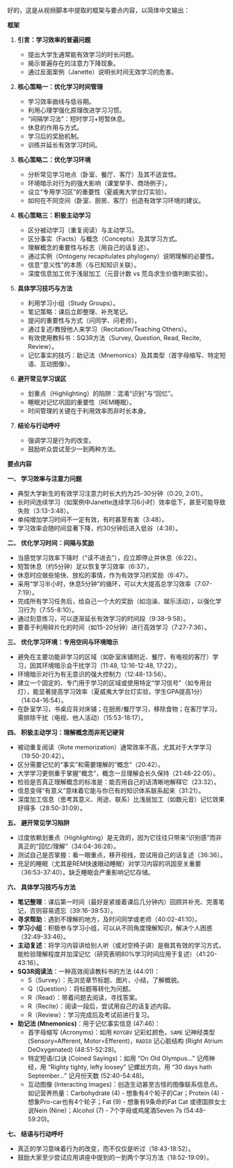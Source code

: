 好的，这是从视频脚本中提取的框架与要点内容，以简体中文输出：

**框架**

1.  **引言：学习效率的普遍问题**
    *   提出大学生通常能有效学习的时长问题。
    *   揭示普遍存在的注意力下降现象。
    *   通过反面案例（Janette）说明长时间无效学习的危害。

2.  **核心策略一：优化学习时间管理**
    *   学习效率曲线与低谷期。
    *   利用心理学强化原理改进学习习惯。
    *   “间隔学习法”：短时学习+短暂休息。
    *   休息的作用与方式。
    *   学习后的奖励机制。
    *   训练并延长有效学习时间。

3.  **核心策略二：优化学习环境**
    *   分析常见学习地点（卧室、餐厅、客厅）及其不适宜性。
    *   环境暗示对行为的强大影响（课堂举手、商场例子）。
    *   设立“专用学习区”的重要性（夏威夷大学台灯实验）。
    *   如何在不同空间（卧室、厨房、客厅）创造有效学习环境的建议。

4.  **核心策略三：积极主动学习**
    *   区分被动学习（重复阅读）与主动学习。
    *   区分事实（Facts）与概念（Concepts）及其学习方式。
    *   理解概念的重要性与标志（用自己的话复述）。
    *   通过实例（Ontogeny recapitulates phylogeny）说明理解的必要性。
    *   信息“意义性”的本质（与已知知识关联）。
    *   深度信息加工优于浅层加工（元音计数 vs 荒岛求生价值判断实验）。

5.  **具体学习技巧与方法**
    *   利用学习小组（Study Groups）。
    *   笔记策略：课后立即整理、补充笔记。
    *   提问的重要性与方式（问同学、问老师）。
    *   通过复述/教授他人来学习（Recitation/Teaching Others）。
    *   有效使用教科书：SQ3R方法（Survey, Question, Read, Recite, Review）。
    *   记忆事实的技巧：助记法（Mnemonics）及其类型（首字母缩写、特定短语、互动图像）。

6.  **避开常见学习误区**
    *   划重点（Highlighting）的陷阱：混淆“识别”与“回忆”。
    *   睡眠对记忆巩固的重要性（REM睡眠）。
    *   时间管理的关键在于利用效率而非时长本身。

7.  **结论与行动呼吁**
    *   强调学习是行为的改变。
    *   鼓励听众尝试至少一到两种方法。

**要点内容**

**一、 学习效率与注意力问题**

-   典型大学新生的有效学习注意力时长大约为25-30分钟（0:20, 2:01）。
-   长时间连续学习（如案例中Janette连续学习6小时）效率低下，甚至可能导致失败（3:13-3:48）。
-   单纯增加学习时间不一定有效，有时甚至有害（3:48）。
-   学习效率会随时间显著下降，约30分钟后进入低谷（4:38）。

**二、 优化学习时间：间隔与奖励**

-   当感觉学习效率下降时（“读不进去”），应立即停止并休息（6:22）。
-   短暂休息（约5分钟）足以恢复学习效率（6:37）。
-   休息时应做些愉快、放松的事情，作为有效学习的奖励（6:47）。
-   采用“学习半小时，休息5分钟”的循环，可以大大提高总学习效率（7:07-7:19）。
-   完成所有学习任务后，给自己一个大的奖励（如泡澡、娱乐活动），以强化学习行为（7:55-8:10）。
-   通过刻意练习，可以逐渐延长有效学习的时间段（9:38-9:58）。
-   要善于利用碎片化的时间（如15-20分钟）进行高效学习（7:27-7:36）。

**三、 优化学习环境：专用空间与环境暗示**

-   避免在主要功能非学习的区域（如卧室床铺附近、餐厅、有电视的客厅）学习，因其环境暗示会干扰学习（11:48, 12:16-12:48, 17:22）。
-   环境暗示对行为有无意识的强大控制力（12:48-13:56）。
-   建立一个固定的、专门用于学习的区域或使用特定“学习信号”（如专用台灯），能显著提高学习效率（夏威夷大学台灯实验，学生GPA提高1分）（14:04-16:54）。
-   在卧室学习，书桌应背对床铺；在厨房/餐厅学习，移除食物；在客厅学习，需排除干扰（电视、他人活动）（15:53-18:17）。

**四、 积极主动学习：理解概念而非死记硬背**

-   被动重复阅读（Rote memorization）通常效率不高，尤其对于大学学习（19:50-20:42）。
-   区分需要记忆的“事实”和需要理解的“概念”（20:42）。
-   大学学习更侧重于掌握“概念”，概念一旦理解会长久保持（21:48-22:05）。
-   检验是否真正理解概念的标准是：能否用自己的话清晰地解释它（23:32）。
-   信息变得“有意义”意味着它能与你已有的知识体系联系起来（31:21）。
-   深度加工信息（思考其意义、用途、联系）比浅层加工（如数元音）记忆效果好得多（28:50-31:09）。

**五、 避开常见学习陷阱**

-   过度依赖划重点（Highlighting）是无效的，因为它往往只带来“识别感”而非真正的“回忆/理解”（34:04-36:28）。
-   测试自己是否掌握：看一眼重点，移开视线，尝试用自己的话复述（36:36）。
-   充足的睡眠（尤其是REM快速眼动睡眠）对学习内容的巩固至关重要（36:53-37:40）。缺乏睡眠会严重影响记忆存储。

**六、 具体学习技巧与方法**

-   **笔记整理**：课后第一时间（最好是紧接着课后几分钟内）回顾并补充、完善笔记，否则容易遗忘（39:16-39:53）。
-   **寻求帮助**：遇到不理解的地方，及时问同学或老师（40:02-41:10）。
-   **学习小组**：积极参与学习小组，可以从不同角度理解知识，解决个人困惑（32:49-33:46）。
-   **主动复述**：将学习内容讲给别人听（或对空椅子讲）是极其有效的学习方式，能检验理解程度并加深记忆（研究表明80%学习时间应用于复述）（41:20-43:16）。
-   **SQ3R阅读法**：一种高效阅读教科书的方法 (44:01)：
    -   S（Survey）：先浏览章节标题、图片、小结，了解概貌。
    -   Q（Question）：将标题等转化为问题。
    -   R（Read）：带着问题去阅读，寻找答案。
    -   R（Recite）：阅读一段后，尝试用自己的话复述内容。
    -   R（Review）：学习完成后及考试前进行复习。
-   **助记法 (Mnemonics)**：用于记忆事实信息 (47:46)：
    -   首字母缩写 (Acronyms)：如用 `ROYGBV` 记彩虹颜色，`SAME` 记神经类型 (Sensory=Afferent, Motor=Efferent)，`RADIO` 记心脏结构 (Right Atrium DeOxygenated) (48:51-52:28)。
    -   特定短语/口诀 (Coined Sayings)：如用 “On Old Olympus...” 记颅神经，用 “Righty tighty, lefty loosey” 记螺丝方向，用 “30 days hath September...” 记月份天数 (52:40-54:48)。
    -   互动图像 (Interacting Images)：创造生动甚至古怪的图像联系信息点。如记营养热量：Carbohydrate (4) - 想象有4个轮子的Car；Protein (4) - 想象Pro-car也有4个轮子；Fat (9) - 想象有9条命的Fat Cat 或德国胖女士说Nein (Nine)；Alcohol (7) - 7个字母或鸡尾酒Seven 7s (54:48-59:20)。

**七、 结语与行动呼吁**

-   真正的学习意味着行为的改变，而不仅仅是听过（18:43-18:52）。
-   鼓励大家至少尝试应用讲座中提到的一到两个学习方法（18:52-19:09）。